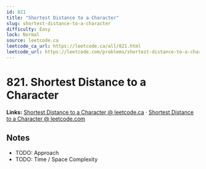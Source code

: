 ```yaml
--- 
id: 821
title: "Shortest Distance to a Character"
slug: shortest-distance-to-a-character
difficulty: Easy
lock: Normal
source: leetcode.ca
leetcode_ca_url: https://leetcode.ca/all/821.html
leetcode_url: https://leetcode.com/problems/shortest-distance-to-a-character/
---
```


# 821. Shortest Distance to a Character

**Links:** [Shortest Distance to a Character @ leetcode.ca](https://leetcode.ca/all/821.html) · [Shortest Distance to a Character @ leetcode.com](https://leetcode.com/problems/shortest-distance-to-a-character/)

## Notes
- TODO: Approach
- TODO: Time / Space Complexity
